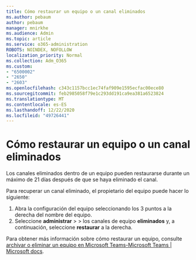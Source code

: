 ```yaml
---
title: Cómo restaurar un equipo o un canal eliminados
ms.author: pebaum
author: pebaum
manager: mnirkhe
ms.audience: Admin
ms.topic: article
ms.service: o365-administration
ROBOTS: NOINDEX, NOFOLLOW
localization_priority: Normal
ms.collection: Adm_O365
ms.custom:
- "6500002"
- "2650"
- "2603"
ms.openlocfilehash: c343c1157bcc1ec74faf909e1595ecfac00ece80
ms.sourcegitcommit: feb2985058f79e1c293dd191ca9ea381a6523824
ms.translationtype: MT
ms.contentlocale: es-ES
ms.lasthandoff: 12/22/2020
ms.locfileid: "49726441"
---
```

# <a name="how-to-restore-a-deleted-team-or-channel"></a>Cómo restaurar un equipo o un canal eliminados

Los canales eliminados dentro de un equipo pueden restaurarse durante un máximo de 21 días después de que se haya eliminado el canal.

Para recuperar un canal eliminado, el propietario del equipo puede hacer lo siguiente:

1. Abra la configuración del equipo seleccionando los 3 puntos a la derecha del nombre del equipo.
2. Seleccione **administrar**  >    >  los canales de equipo **eliminados** y, a continuación, seleccione **restaurar** a la derecha.

Para obtener más información sobre cómo restaurar un equipo, consulte [archivar o eliminar un equipo en Microsoft Teams-Microsoft Teams | Microsoft docs](https://docs.microsoft.com/microsoftteams/archive-or-delete-a-team#restore-a-deleted-team).
